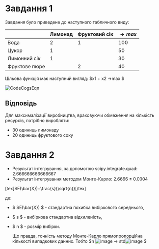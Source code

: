 # Завдання 1
Завдання було приведене до наступного табличного виду:

|                | Лимонад   | Фруктовий сік | $→max$ |
|----------------|-----------|---------------|---------------------|
| Вода           | 2         | 1             | 100                 |
| Цукор          | 1         |               | 50                  |
| Лимонний сік   | 1         |               | 30                  |
| Фруктове пюре  |           | 2             | 40                  |

Цільова функція має наступний вигляд:
$x1 + x2 →max $ 

![CodeCogsEqn](https://github.com/IIchukissII/goit-algo-hw-10/assets/133657307/ae2d6a68-bad8-4ddb-97c7-e2171ef9b10c)



## Відповідь
Для максималізації виробництва, враховуючи обмеження на кількість ресурсів, потрібно виробляти:
- 30 одиниць лимонаду
- 20 одиниць фруктового соку

# Завдання 2

- Результат інтегрування, за допомогою scipy.integrate.quad: 2.666666666666667
- Результат інтегрування методом Монте-Карло: 2.6666 ± 0.0004

[tex]SE(\bar{X})=\frac{s}{\sqrt{n}}[/tex]

де:
- $ SE(\bar{X}) $ - стандартна похибка вибіркового середнього,
- $ s $ - вибіркова стандартна відхиленість,
- $ n $ - розмір вибірки.

  Що правда, точність методу Монте-Карло прямопропорційна кількості випадкових данних. Тобто $n ![image](https://github.com/IIchukissII/goit-algo-hw-10/assets/133657307/39cb5002-44a3-445a-a545-b6ddf9106fe6) → std![image](https://github.com/IIchukissII/goit-algo-hw-10/assets/133657307/c013027f-e46e-4a4f-8a92-372b5bf749a9)
$
